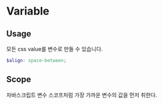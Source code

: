 # Variable

## Usage

모든 css value를 변수로 만들 수 있습니다.

```scss
$align: space-between;
```

## Scope

자바스크립트 변수 스코프처럼 가장 가까운 변수의 값을 먼저 취한다.



